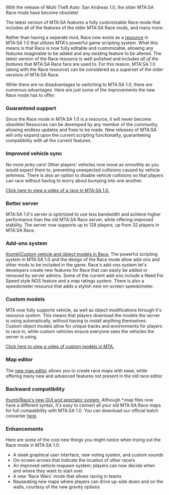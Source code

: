 With the release of Multi Theft Auto: San Andreas 1.0, the older MTA:SA Race mods have become obsolete!

The latest version of MTA:SA features a fully customizable Race mode that includes all of the features of the older MTA:SA Race mods, and many more.

Rather than having a separate mod, Race now exists as a [resource](/docs/resources.md "wikilink") in MTA:SA 1.0 that utilizes MTA's powerful game scripting system. What this means is that Race is now fully editable and customizable, allowing any features imaginable to be added and any existing feature to be altered. The latest version of the Race resource is well-polished and includes *all of the features* that MTA:SA Race fans are used to. For this reason, MTA:SA 1.0 (along with the Race resource) can be considered as a superset of the older versions of MTA:SA Race.

While there are no disadvantages to switching to MTA:SA 1.0, there are numerous advantages. Here are just some of the improvements the new Race mode has to offer:

### Guaranteed support

Since the Race mode in MTA:SA 1.0 is a resource, it will never become obsolete! Resources can be developed by any member of the community, allowing endless updates and fixes to be made. New releases of MTA:SA will only expand upon the current scripting functionality, guaranteeing compatibility with all the current features.

### Improved vehicle sync

No more jerky cars! Other players' vehicles now move as smoothly as you would expect them to, preventing unexpected collisions caused by vehicle jerkiness. There is also an option to disable vehicle collisions so that players can race without having to worry about bumping into one another.

[Click here to view a video of a race in MTA:SA 1.0.](http://www.youtube.com/watch?v=s5fOgPcbP8c)

### Better server

MTA:SA 1.0's server is optimized to use less bandwidth and achieve higher performance than the old MTA:SA Race server, while offering improved stability. The server now supports up to 128 players, up from 32 players in MTA:SA Race.

### Add-ons system

[thumb|Custom vehicle and object models in Race.](/docs/Image:Sfr_custom_carmodel.png.md "wikilink") The powerful scripting system in MTA:SA 1.0 and the design of the Race mode allow add-ons and other mods to be included in the game. Race's add-ons system let's developers create new features for Race that can easily be added or removed by server admins. Some of the current add-ons include a Need For Speed style NOS feature and a map ratings system. There is also a speedometer resource that adds a stylish new on-screen speedometer.

### Custom models

MTA now fully supports vehicle, as well as object modifications through it's resource system. This means that players download the models the server is using automatically, without having to install anything themselves. Custom object models allow for unique tracks and environments for players to race in, while custom vehicles ensure everyone sees the vehicles the server is using.

[Click here to view a video of custom models in MTA.](http://www.youtube.com/watch?v=ZpDsZ-hfG9A)

### Map editor

The [new map editor](/docs/Resource:Editor.md "wikilink") allows you to create race maps with ease, while offering many new and advanced features not present in the old race editor.

### Backward compatibility

[thumb|Race's new GUI and spectator system.](/docs/Image:Sfr_race_specgui.png.md "wikilink") Although \*.map files now have a different syntax, it's easy to convert all your old MTA:SA Race maps for full compatibility with MTA:SA 1.0. You can download our official batch converter [here](http://files.mtasa.com/apps/1.0/raceconv.zip).

### Enhancements

Here are some of the cool new things you might notice when trying out the Race mode in MTA:SA 1.0:

-   A sleek graphical user interface, new voting system, and custom sounds
-   On-screen arrows that indicate the location of other racers
-   An improved vehicle respawn system; players can now decide when and where they want to start over
-   A new 'Race Wars' mode that allows racing in teams
-   Nauseating new maps where players can drive up-side down and on the walls, courtesy of the new gravity options

